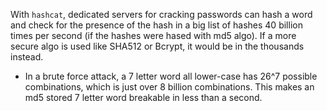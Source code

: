 
With `hashcat`, dedicated servers for cracking passwords can hash a word and check for the presence of the hash in a big list of hashes 40 billion times per second (if the hashes were hased with md5 algo). If a more secure algo is used like SHA512 or Bcrypt, it would be in the thousands instead. 
- In a brute force attack, a 7 letter word all lower-case has 26^7 possible combinations, which is just over 8 billion combinations. This makes an md5 stored 7 letter word breakable in less than a second.
